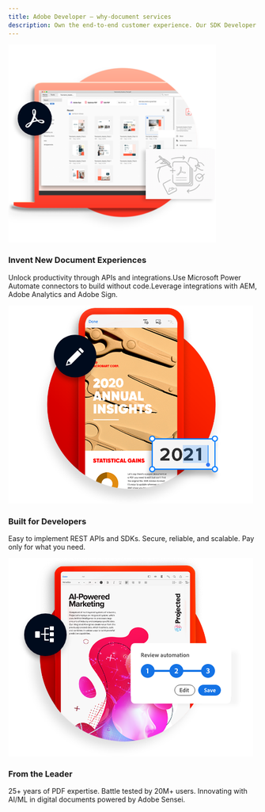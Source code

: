 ```yaml
---
title: Adobe Developer — why-document services  
description: Own the end-to-end customer experience. Our SDK Developer kits are customizable & built to last. Find an innovative solution with our PDF SDK here.
---
```


<TextBlock slots="image,heading,text" width="33%" theme="lightest"  className="align-left img-m-size"/>

![](../images/img-consistent-hifi@2x.png)

### Invent New Document Experiences

Unlock productivity through APIs and integrations.Use Microsoft Power Automate connectors to build without code.Leverage integrations with AEM, Adobe Analytics and Adobe Sign.





<TextBlock slots="image,heading,text" width="33%" theme="lightest"   className="align-left img-m-size"/>

![](../images/img-customized-experiences@2x.png)

### Built for Developers

Easy to implement REST APIs and SDKs. Secure, reliable, and scalable. Pay only for what you need.




<TextBlock slots="image, heading, text" width="33%" theme="lightest"  className="align-left img-m-size"/>

![](../images/img-workflow-automation@2x.png)

### From the Leader

25+ years of PDF expertise. Battle tested by 20M+ users. Innovating with AI/ML in digital documents powered by Adobe Sensei.